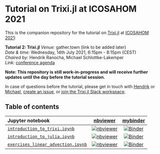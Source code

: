 # Tutorial on Trixi.jl at ICOSAHOM 2021

This is the companion repository for the tutorial on
[Trixi.jl](https://github.com/trixi-framework/Trixi.jl) at
[ICOSAHOM 2021](https://www.icosahom2020.org):

**Tutorial 2: Trixi.jl**
*Venue:* gather.town (link to be added later)</br>
*Date & time:* Wednesday, 14th July 2021, 6:15pm - 8:15pm (CEST)</br>
*Chaired by:* Hendrik Ranocha, Michael Schlottke-Lakemper</br>
*Link:* [conference agenda](https://www.conftool.com/icosahom2020/index.php?page=browseSessions&form_session=71&presentations=show)

**Note: This repository is still work-in-progress and will receive further
updates until the day before the tutorial session.**

In case of questions before the tutorial, please get in touch with
[Hendrik](https://ranocha.de) or
[Michael](https://www.mi.uni-koeln.de/NumSim/schlottke-lakemper),
[create an issue](https://github.com/trixi-framework/tutorial-2021-icosahom/issues/new),
or
[join the Trixi.jl Slack workspace](https://join.slack.com/t/trixi-framework/shared_invite/zt-sgkc6ppw-6OXJqZAD5SPjBYqLd8MU~g).

## Table of contents

| Jupyter notebook | [nbviewer](https://nbviewer.jupyter.org/) | [mybinder](https://mybinder.org/) |
|:-|:-:|:-:|
| [`introduction_to_trixi.ipynb`](introduction_to_trixi.ipynb) | [![nbviewer](https://raw.githubusercontent.com/jupyter/design/master/logos/Badges/nbviewer_badge.svg)](https://nbviewer.jupyter.org/github/trixi-framework/tutorial-2021-icosahom/blob/main/introduction_to_trixi.ipynb) | [![Binder](https://mybinder.org/badge_logo.svg)](https://mybinder.org/v2/gh/trixi-framework/tutorial-2021-icosahom/HEAD?filepath=introduction_to_trixi.ipynb) |
| [`introduction_to_julia.ipynb`](introduction_to_julia.ipynb) | [![nbviewer](https://raw.githubusercontent.com/jupyter/design/master/logos/Badges/nbviewer_badge.svg)](https://nbviewer.jupyter.org/github/trixi-framework/tutorial-2021-icosahom/blob/main/introduction_to_julia.ipynb) | [![Binder](https://mybinder.org/badge_logo.svg)](https://mybinder.org/v2/gh/trixi-framework/tutorial-2021-icosahom/HEAD?filepath=introduction_to_julia.ipynb) |
| [`exercises_linear_advection.ipynb`](exercises_linear_advection.ipynb) | [![nbviewer](https://raw.githubusercontent.com/jupyter/design/master/logos/Badges/nbviewer_badge.svg)](https://nbviewer.jupyter.org/github/trixi-framework/tutorial-2021-icosahom/blob/main/exercises_linear_advection.ipynb) | [![Binder](https://mybinder.org/badge_logo.svg)](https://mybinder.org/v2/gh/trixi-framework/tutorial-2021-icosahom/HEAD?filepath=exercises_linear_advection.ipynb) |

